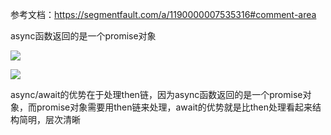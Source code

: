 参考文档：https://segmentfault.com/a/1190000007535316#comment-area



async函数返回的是一个promise对象

![](https://i.loli.net/2021/08/25/hg7196fMR8vGjVc.png)



![](https://i.loli.net/2021/08/25/Qw5RncgFGr3KibL.png)



async/await的优势在于处理then链，因为async函数返回的是一个promise对象，而promise对象需要用then链来处理，await的优势就是比then处理看起来结构简明，层次清晰


